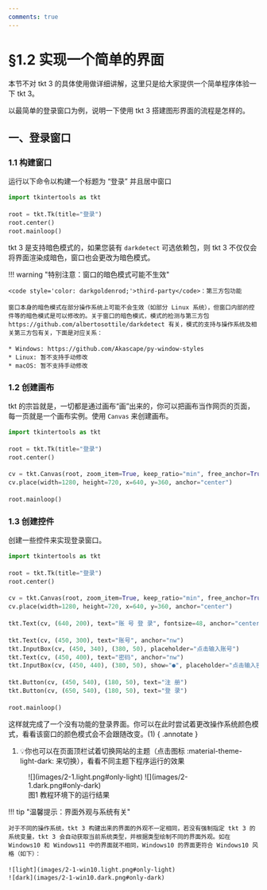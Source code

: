 ```yaml
---
comments: true
---
```


# §1.2 实现一个简单的界面

本节不对 tkt 3 的具体使用做详细讲解，这里只是给大家提供一个简单程序体验一下 tkt 3。

以最简单的登录窗口为例，说明一下使用 tkt 3 搭建图形界面的流程是怎样的。

## 一、登录窗口

### 1.1 构建窗口

运行以下命令以构建一个标题为 “登录” 并且居中窗口

```python
import tkintertools as tkt

root = tkt.Tk(title="登录")
root.center()
root.mainloop()
```

tkt 3 是支持暗色模式的，如果您装有 `darkdetect` 可选依赖包，则 tkt 3 不仅仅会将界面渲染成暗色，窗口也会更改为暗色模式。

!!! warning "特别注意：窗口的暗色模式可能不生效"

    <code style='color: darkgoldenrod;'>third-party</code>：第三方包功能

    窗口本身的暗色模式在部分操作系统上可能不会生效（如部分 Linux 系统），但窗口内部的控件等的暗色模式是可以修改的。关于窗口的暗色模式，模式的检测与第三方包 https://github.com/albertosottile/darkdetect 有关，模式的支持与操作系统及相关第三方包有关，下面是对应关系：

    * Windows: https://github.com/Akascape/py-window-styles
    * Linux: 暂不支持手动修改
    * macOS: 暂不支持手动修改

### 1.2 创建画布

tkt 的宗旨就是，一切都是通过画布“画”出来的，你可以把画布当作网页的页面，每一页就是一个画布实例。使用 `Canvas` 来创建画布。

```python hl_lines="6-7"
import tkintertools as tkt

root = tkt.Tk(title="登录")
root.center()

cv = tkt.Canvas(root, zoom_item=True, keep_ratio="min", free_anchor=True)
cv.place(width=1280, height=720, x=640, y=360, anchor="center")

root.mainloop()
```

### 1.3 创建控件

创建一些控件来实现登录窗口。

```python hl_lines="9 11-14 16-17"
import tkintertools as tkt

root = tkt.Tk(title="登录")
root.center()

cv = tkt.Canvas(root, zoom_item=True, keep_ratio="min", free_anchor=True)
cv.place(width=1280, height=720, x=640, y=360, anchor="center")

tkt.Text(cv, (640, 200), text="账 号 登 录", fontsize=48, anchor="center")

tkt.Text(cv, (450, 300), text="账号", anchor="nw")
tkt.InputBox(cv, (450, 340), (380, 50), placeholder="点击输入账号")
tkt.Text(cv, (450, 400), text="密码", anchor="nw")
tkt.InputBox(cv, (450, 440), (380, 50), show="●", placeholder="点击输入密码")

tkt.Button(cv, (450, 540), (180, 50), text="注 册")
tkt.Button(cv, (650, 540), (180, 50), text="登 录")

root.mainloop()
```

这样就完成了一个没有功能的登录界面。你可以在此时尝试着更改操作系统颜色模式，看看该窗口的颜色模式会不会跟随改变。(1)
{ .annotate }

1. 💡你也可以在页面顶栏试着切换网站的主题（点击图标 :material-theme-light-dark: 来切换），看看不同主题下程序运行的效果

<figure markdown="span">
![](images/2-1.light.png#only-light)
![](images/2-1.dark.png#only-dark)
<figcaption>图1 教程环境下的运行结果</figcaption>
</figure>

!!! tip "温馨提示：界面外观与系统有关"

    对于不同的操作系统，tkt 3 构建出来的界面的外观不一定相同，若没有强制指定 tkt 3 的系统变量，tkt 3 会自动获取当前系统类型，并根据类型绘制不同的界面外观。如在 Windows10 和 Windows11 中的界面就不相同，Windows10 的界面更符合 Windows10 风格（如下）：

    ![light](images/2-1-win10.light.png#only-light)
    ![dark](images/2-1-win10.dark.png#only-dark)

